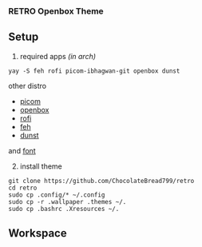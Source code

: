 ### RETRO Openbox Theme

## Setup

1. required apps _(in arch)_
  ```
  yay -S feh rofi picom-ibhagwan-git openbox dunst
  ```
  other distro
  - [picom](https://github.com/yshui/picom/blob/next/README.md#build)
  - [openbox](https://github.com/danakj/openbox)
  - [rofi](https://github.com/davatorium/rofi)
  - [feh](https://github.com/derf/feh)
  - [dunst](https://github.com/dunst-project/dunst)

  and [font](https://fonts.google.com/specimen/Azeret+Mono)

2. install theme
  
  ```
  git clone https://github.com/ChocolateBread799/retro
  cd retro
  sudo cp .config/* ~/.config
  sudo cp -r .wallpaper .themes ~/.
  sudo cp .bashrc .Xresources ~/.
  ```

## Workspace
